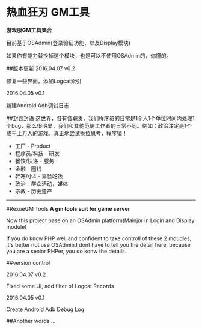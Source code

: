 ﻿# 热血狂刃 GM工具

__游戏服GM工具集合__

目前基于OSAdmin(登录验证功能，以及Display模块)

如果你有能力替换掉这个模块，也是可以不使用OSAdmin的，你懂的。




##版本更新
2016.04.07 v0.2 

修复一些界面，添加Logcat索引


2016.04.05 v0.1 

新建Android Adb调试日志



##封言封语
这世界，各有各职责，我们程序员的日常是1个人1个单位时间内处理1个bug，那么很明显，我们和其他范畴工作者的日常不同。例如：政治注定是1个成千上万人的游戏。真正地尝试换位思考，程序猿！

* 工厂     	- Product
* 程序员/科技 - 研发
* 餐饮/快递	- 服务
* 金融		- 圈钱
* 韩寒/小4	- 靠脸吃饭
* 政治		- 群众活动，媒体
* 宗教		- 历史遗产



----------
#RexueGM Tools
__A gm tools suit for game server__

Now this project base on an OSAdmin platform(Mainjor in Login and Display module)

If you do know PHP well and confident to take controll of these 2 moudles, it's better not use OSAdmin.I dont have to tell you the detail here, because you are a senior PHPer, you do konw the details.

##version control

2016.04.07 v0.2 

Fixed some UI, add filter of Logcat Records

2016.04.05 v0.1

Create Android Adb Debug Log

##Another words
...
